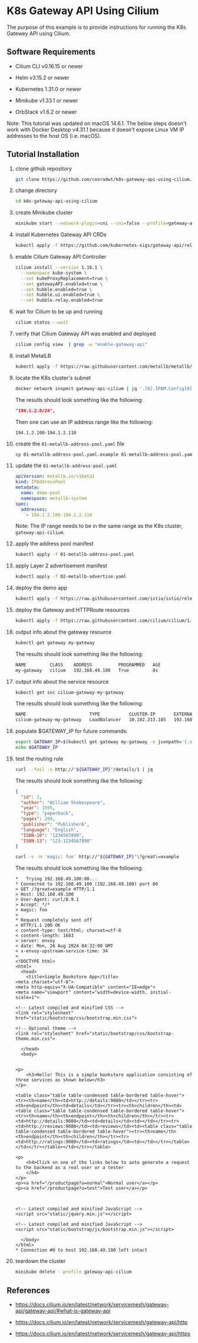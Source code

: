 # K8s Gateway API Using Cilium

The purpose of this example is to provide instructions for running the K8s Gatewey API using Cilium.

## Software Requirements

- Cilium CLI v0.16.15 or newer

- Helm v3.15.2 or newer

- Kubernetes 1.31.0 or newer

- Minikube v1.33.1 or newer

- OrbStack v1.6.2 or newer

Note: This tutorial was updated on macOS 14.6.1. The below steps doesn't work with Docker Desktop v4.31.1
because it doesn't expose Linux VM IP addresses to the host OS (i.e. macOS).

## Tutorial Installation

1.  clone github repository

    ```zsh
    git clone https://github.com/conradwt/k8s-gateway-api-using-cilium.git
    ```

2.  change directory

    ```zsh
    cd k8s-gateway-api-using-cilium
    ```

3.  create Minikube cluster

    ```zsh
    minikube start --network-plugin=cni --cni=false --profile=gateway-api-cilium --nodes=3 --kubernetes-version=v1.31.0
    ```

4.  install Kubernetes Gateway API CRDs

    ```zsh
    kubectl apply -f https://github.com/kubernetes-sigs/gateway-api/releases/download/v1.1.0/experimental-install.yaml
    ```

5.  enable Cilium Gateway API Controller

    ```zsh
    cilium install --version 1.16.1 \
      --namespace kube-system \
      --set kubeProxyReplacement=true \
      --set gatewayAPI.enabled=true \
      --set hubble.enabled=true \
      --set hubble.ui.enabled=true \
      --set hubble.relay.enabled=true
    ```

6.  wait for Cilium to be up and running

    ```zsh
    cilium status --wait
    ```

7.  verify that Cilium Gateway API was enabled and deployed

    ```zsh
    cilium config view  | grep -w "enable-gateway-api"
    ```

8.  install MetalLB

    ```zsh
    kubectl apply -f https://raw.githubusercontent.com/metallb/metallb/v0.14.8/config/manifests/metallb-native.yaml
    ```

9.  locate the K8s cluster's subnet

    ```zsh
    docker network inspect gateway-api-cilium | jq '.[0].IPAM.Config[0]["Subnet"]'
    ```

    The results should look something like the following:

    ```json
    "194.1.2.0/24",
    ```

    Then one can use an IP address range like the following:

    ```
    194.1.2.100-194.1.2.110
    ```

10. create the `01-metallb-address-pool.yaml` file

    ```zsh
    cp 01-metallb-address-pool.yaml.example 01-metallb-address-pool.yaml
    ```

11. update the `01-metallb-address-pool.yaml`

    ```yaml
    apiVersion: metallb.io/v1beta1
    kind: IPAddressPool
    metadata:
      name: demo-pool
      namespace: metallb-system
    spec:
      addresses:
        - 194.1.2.100-194.1.2.110
    ```

    Note: The IP range needs to be in the same range as the K8s cluster, `gateway-api-cilium`.

12. apply the address pool manifest

    ```zsh
    kubectl apply -f 01-metallb-address-pool.yaml
    ```

13. apply Layer 2 advertisement manifest

    ```zsh
    kubectl apply -f 02-metallb-advertise.yaml
    ```

14. deploy the demo app

    ```zsh
    kubectl apply -f https://raw.githubusercontent.com/istio/istio/release-1.11/samples/bookinfo/platform/kube/bookinfo.yaml
    ```

15. deploy the Gateway and HTTPRoute resources

    ```zsh
    kubectl apply -f https://raw.githubusercontent.com/cilium/cilium/1.16.1/examples/kubernetes/gateway/basic-http.yaml
    ```

16. output info about the gateway resource

    ```zsh
    kubectl get gateway my-gateway
    ```

    The results should look something like the following:

    ```zsh
    NAME         CLASS    ADDRESS          PROGRAMMED   AGE
    my-gateway   cilium   192.168.49.100   True         8s
    ```

17. output info about the service resource

    ```zsh
    kubectl get svc cilium-gateway-my-gateway
    ```

    The results should look something like the following:

    ```zsh
    NAME                        TYPE           CLUSTER-IP       EXTERNAL-IP      PORT(S)        AGE
    cilium-gateway-my-gateway   LoadBalancer   10.102.213.185   192.168.49.100   80:32085/TCP   18s
    ```

18. populate $GATEWAY_IP for future commands:

    ```zsh
    export GATEWAY_IP=$(kubectl get gateway my-gateway -o jsonpath='{.status.addresses[0].value}')
    echo $GATEWAY_IP
    ```

19. test the routing rule

    ```zsh
    curl --fail -s http://"${GATEWAY_IP}"/details/1 | jq
    ```

    The results should look something like the following:

    ```json
    {
      "id": 1,
      "author": "William Shakespeare",
      "year": 1595,
      "type": "paperback",
      "pages": 200,
      "publisher": "PublisherA",
      "language": "English",
      "ISBN-10": "1234567890",
      "ISBN-13": "123-1234567890"
    }
    ```

    ```zsh
    curl -v -H 'magic: foo' http://"${GATEWAY_IP}"\?great\=example
    ```

    The results should look something like the following:

    ```text
    *   Trying 192.168.49.100:80...
    * Connected to 192.168.49.100 (192.168.49.100) port 80
    > GET /?great=example HTTP/1.1
    > Host: 192.168.49.100
    > User-Agent: curl/8.9.1
    > Accept: */*
    > magic: foo
    >
    * Request completely sent off
    < HTTP/1.1 200 OK
    < content-type: text/html; charset=utf-8
    < content-length: 1683
    < server: envoy
    < date: Mon, 26 Aug 2024 04:32:00 GMT
    < x-envoy-upstream-service-time: 34
    <
    <!DOCTYPE html>
    <html>
      <head>
        <title>Simple Bookstore App</title>
    <meta charset="utf-8">
    <meta http-equiv="X-UA-Compatible" content="IE=edge">
    <meta name="viewport" content="width=device-width, initial-scale=1">

    <!-- Latest compiled and minified CSS -->
    <link rel="stylesheet" href="static/bootstrap/css/bootstrap.min.css">

    <!-- Optional theme -->
    <link rel="stylesheet" href="static/bootstrap/css/bootstrap-theme.min.css">

      </head>
      <body>


    <p>
        <h3>Hello! This is a simple bookstore application consisting of three services as shown below</h3>
    </p>

    <table class="table table-condensed table-bordered table-hover"><tr><th>name</th><td>http://details:9080</td></tr><tr><th>endpoint</th><td>details</td></tr><tr><th>children</th><td><table class="table table-condensed table-bordered table-hover"><tr><th>name</th><th>endpoint</th><th>children</th></tr><tr><td>http://details:9080</td><td>details</td><td></td></tr><tr><td>http://reviews:9080</td><td>reviews</td><td><table class="table table-condensed table-bordered table-hover"><tr><th>name</th><th>endpoint</th><th>children</th></tr><tr><td>http://ratings:9080</td><td>ratings</td><td></td></tr></table></td></tr></table></td></tr></table>

    <p>
        <h4>Click on one of the links below to auto generate a request to the backend as a real user or a tester
        </h4>
    </p>
    <p><a href="/productpage?u=normal">Normal user</a></p>
    <p><a href="/productpage?u=test">Test user</a></p>



    <!-- Latest compiled and minified JavaScript -->
    <script src="static/jquery.min.js"></script>

    <!-- Latest compiled and minified JavaScript -->
    <script src="static/bootstrap/js/bootstrap.min.js"></script>

      </body>
    </html>
    * Connection #0 to host 192.168.49.100 left intact
    ```

20. teardown the cluster

    ```zsh
    minikube delete --profile gateway-api-cilium
    ```

## References

- https://docs.cilium.io/en/latest/network/servicemesh/gateway-api/gateway-api/#what-is-gateway-api

- https://docs.cilium.io/en/latest/network/servicemesh/gateway-api/http

- https://docs.cilium.io/en/latest/network/servicemesh/gateway-api/https

